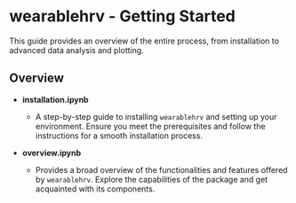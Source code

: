 # wearablehrv - Getting Started

This guide provides an overview of the entire process, from installation to advanced data analysis and plotting. 

## Overview

- **installation.ipynb**
  - A step-by-step guide to installing `wearablehrv` and setting up your environment. Ensure you meet the prerequisites and follow the instructions for a smooth installation process.

- **overview.ipynb**
  - Provides a broad overview of the functionalities and features offered by `wearablehrv`. Explore the capabilities of the package and get acquainted with its components.
